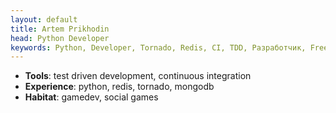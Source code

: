 ```yaml
---
layout: default
title: Artem Prikhodin
head: Python Developer
keywords: Python, Developer, Tornado, Redis, CI, TDD, Разработчик, Freelance, Artem Prikhodin, Артем Приходин, Backend
---
```


* **Tools**: test driven development, continuous integration
* **Experience**: python, redis, tornado, mongodb
* **Habitat**: gamedev, social games
